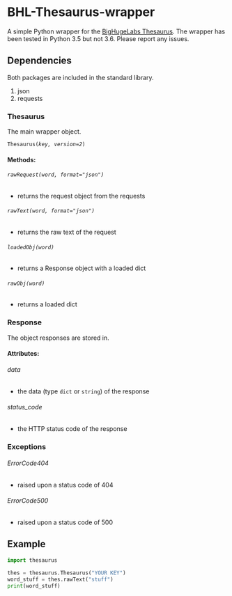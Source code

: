 # BHL-Thesaurus-wrapper
A simple Python wrapper for the [BigHugeLabs Thesaurus](http://words.bighugelabs.com).
The wrapper has been tested in Python 3.5 but not 3.6. Please report any issues.

## Dependencies
Both packages are included in the standard library.

1. json
2. requests

### Thesaurus
The main wrapper object.

`Thesaurus(`*`key, version=2`*`)`

#### Methods:

###### `rawRequest(`*`word, format="json"`*`)`
- returns the request object from the requests

###### `rawText(`*`word, format="json"`*`)`
- returns the raw text of the request

###### `loadedObj(`*`word`*`)`
- returns a Response object with a loaded dict

###### `rawObj(`*`word`*`)`
- returns a loaded dict


### Response
The object responses are stored in.

#### Attributes:

###### data
- the data (type `dict` or `string`) of the response

###### status_code
- the HTTP status code of the response


### Exceptions

###### ErrorCode404
- raised upon a status code of 404

###### ErrorCode500
- raised upon a status code of 500


## Example
```py
import thesaurus

thes = thesaurus.Thesaurus("YOUR KEY")
word_stuff = thes.rawText("stuff")
print(word_stuff)
```
